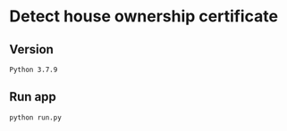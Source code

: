 # Detect house ownership certificate

## Version
```
Python 3.7.9
```

## Run app
```
python run.py
```

